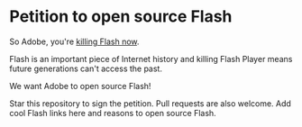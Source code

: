 # Petition to open source Flash

So Adobe, you're [killing Flash now](https://blogs.adobe.com/conversations/2017/07/adobe-flash-update.html).

Flash is an important piece of Internet history and killing Flash Player means future generations can't access the past.

We want Adobe to open source Flash!

Star this repository to sign the petition. Pull requests are also welcome. Add cool Flash links here and reasons to open source Flash.
